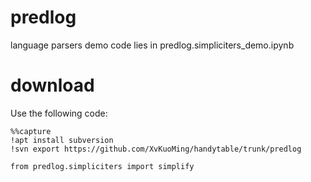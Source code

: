 # predlog
language parsers
demo code lies in predlog.simpliciters_demo.ipynb

# download

Use the following code:

```
%%capture
!apt install subversion
!svn export https://github.com/XvKuoMing/handytable/trunk/predlog

from predlog.simpliciters import simplify
```

